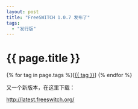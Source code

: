 ```yaml
---
layout: post
title: "FreeSWITCH 1.0.7 发布了"
tags:
  - "发行版"
---
```


# {{ page.title }}

<div class="tags">
{% for tag in page.tags %}[<a class="tag" href="/tags.html#{{ tag }}">{{ tag }}</a>] {% endfor %}
</div>


又一个新版本，在这里下载：

<http://latest.freeswitch.org/>
